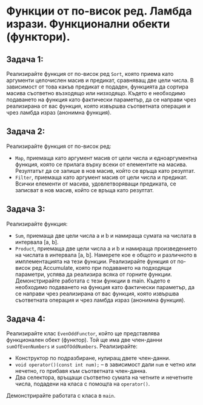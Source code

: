 # Функции от по-висок ред. Ламбда изрази. Функционални обекти (функтори).

## Задача 1: 
Реализирайте функция от по-висок ред `Sort`, която приема като аргументи целочислен масив и предикат, сравняващ две цели числа. В зависимост от това какъв предикат е подаден, функцията да сортира масива съответно възходящо или низходящо. Където е необходимо подаването на функция като фактически параметър, да се направи чрез реализирана от вас функция, която извършва съответната операция и чрез ламбда израз (анонимна функция).

## Задача 2: 
Реализирайте функция от по-висок ред:
- `Map`, приемаща като аргумент масив от цели числа и едноаргументна функция, която се прилага върху всеки от елементите на масива. Резултатът да се запише в нов масив, който се връща като резултат.
- `Filter`, приемаща като аргумент масив от цели числа и предикат. Всички елементи от масива, удовлетворяващи предиката, се записват в нов масив, който се връща като резултат.

## Задача 3: 
Реализирайте функция:
- `Sum`, приемаща две цели числа a и b и намираща сумата на числата в интервала [a, b].
- `Product`, приемаща две цели числа a и b и намираща произведението на числата в интервала [a, b].
Намерете кое е общото и различното в имплементацията на тези функции. Реализирайте функция от по-висок ред Accumulate, която при подаването на подходящи параметри, успява да реализира всяка от горните функции. Демонстрирайте работата с тези функции в main. Където е необходимо подаването на функция като фактически параметър, да се направи чрез реализирана от вас функция, която извършва съответната операция и чрез ламбда израз (анонимна функция).

## Задача 4: 
Реализирайте клас `EvenOddFunctor`, който ще представлява функционален обект (функтор). Той ще има две член-данни `sumOfEvenNumbers` и `sumOfOddNumbers`. Реализирайте:
- Конструктор по подразбиране, нулиращ двете член-данни.
- `void operator()(const int num);` – в зависимост дали `num` е четно или нечетно, го прибавя към съответната член-данна.
- Два селектора, връщащи съответно сумата на четните и нечетните числа, подадени на класа с помощта на `operator()`.

Демонстрирайте работата с класа в `main`.
